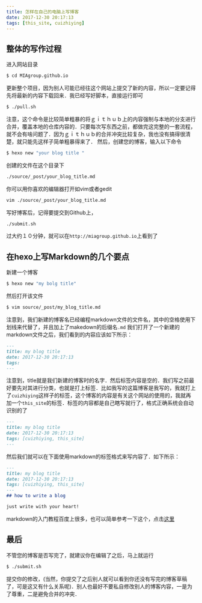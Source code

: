 ```yaml
---
title: 怎样在自己的电脑上写博客
date: 2017-12-30 20:17:13
tags: [this_site, cuizhiying]
---
```

## 整体的写作过程
进入网站目录
``` bash
$ cd MIAgroup.github.io
```
更新整个项目，因为别人可能已经往这个网站上提交了新的内容，所以一定要记得先将最新的内容下载回来．我已经写好脚本，直接运行即可
``` bash
$ ./pull.sh
```
注意，这个命令是比较简单粗暴的将ｇｉｔｈｕｂ上的内容强制与本地的分支进行合并，覆盖本地的仓库内容的．只要每次写东西之前，都做完这完整的一套流程，就不会有啥问题了．因为ｇｉｔｈｕｂ的合并冲突比较复杂，我也没有搞得很清楚，就只能先这样子简单粗暴得来了．
然后，创建您的博客，输入以下命令
``` bash
$ hexo new "your blog title "
```
创建的文件在这个目录下
``` bash
./source/_post/your_blog_title.md
```
你可以用你喜欢的编辑器打开如vim或者gedit
``` bash
vim ./source/_post/your_blog_title.md
```
写好博客后，记得要提交到Github上，
``` bash
./submit.sh
```
过大约１０分钟，就可以在`http://miagroup.github.io`上看到了
## 在hexo上写Markdown的几个要点
新建一个博客
``` bash
$ hexo new "my bolg title"
```
然后打开该文件
``` bash
$ vim source/_post/my_blog_title.md
```
注意到，我们新建的博客名已经编程markdown文件的文件名，其中的空格使用下划线来代替了，并且加上了makedown的后缀名`.md`
我们打开了一个新建的markdown文件之后，我们看到的内容应该如下所示：
``` markdown
---
title: my blog title
date: 2017-12-30 20:17:13
tags: 
---

```
注意到，title就是我们新建的博客时的名字．然后标签内容是空的．我们写之前最好要先对其进行分类，也就是打上标签．比如我写的这篇博客是我写的，我就打上了`cuizhiying`这样子的标签，这个博客的内容是有关这个网站的使用的，我就再加一个`this_site`的标签．标签的内容都是自己瞎写就行了，格式正确系统会自动识别的了

``` markdown
---
title: my blog title
date: 2017-12-30 20:17:13
tags: [cuizhiying, this_site]
---

```
然后我们就可以在下面使用markdown的标签格式来写内容了．如下所示：

``` markdown
---
title: my blog title
date: 2017-12-30 20:17:13
tags: [cuizhiying, this_site]
---
## how to write a blog

just write with your heart!

```
markdown的入门教程百度上很多，也可以简单参考一下这个，点击[这里](https://www.jianshu.com/p/q81RER)
## 最后
不管您的博客是否写完了，就建议你在编辑了之后，马上就运行
``` bash
$ ./submit.sh
``` 
提交你的修改，(当然，你提交了之后别人就可以看到你还没有写完的博客草稿了，可是这又有什么关系呢)．别人也最好不要私自修改别人的博客内容，一是为了尊重，二是避免合并的冲突．
